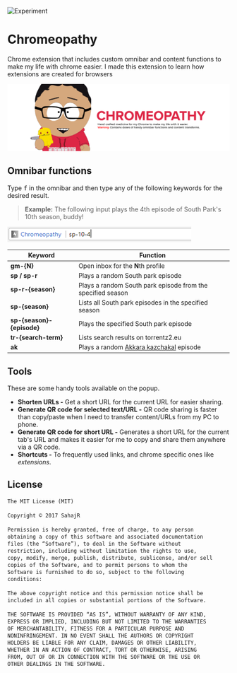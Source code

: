 ![Experiment](https://img.shields.io/badge/Web-Experiment-green)
# Chromeopathy
Chrome extension that includes custom omnibar and content functions to make my life with chrome easier.
I made this extension to learn how extensions are created for browsers

![alt text](assets/chromeopathy-banner.png "Chromeopathy banner")

## Omnibar functions
Type <kbd>f</kbd> in the omnibar and then type any of the following keywords for the desired result.

> **Example:** The following input plays the 4th episode of South Park's 10th season, buddy!

![alt text](assets/omnibar-sp-example.png "Omnibar example")

| Keyword | Function |
| ------ | ------ |
| **gm-{N}** | Open inbox for the **N**th profile |
| **sp / sp-r** | Plays a random South park episode |
| **sp-r-{season}** | Plays a random South park episode from the specified season |
| **sp-{season}** | Lists all South park episodes in the specified season |
| **sp-{season}-{episode}** | Plays the specified South park episode |
| **tr-{search-term}** | Lists search results on torrentz2.eu |
| **ak** | Plays a random [Akkara kazchakal](http://sahajr.xyz/3wvCb "Akkara kazchakal Wikipedia page") episode |

## Tools
These are some handy tools available on the popup.
* **Shorten URLs -** Get a short URL for the current URL for easier sharing.
* **Generate QR code for selected text/URL -** QR code sharing is faster than copy/paste when I need to transfer content/URLs from my PC to phone.
* **Generate QR code for short URL -** Generates a short URL for the current tab's URL and makes it easier for me to copy and share them anywhere via a QR code.
* **Shortcuts -** To frequently used links, and chrome specific ones like *extensions*.

## License
```
The MIT License (MIT)

Copyright © 2017 SahajR

Permission is hereby granted, free of charge, to any person
obtaining a copy of this software and associated documentation
files (the “Software”), to deal in the Software without
restriction, including without limitation the rights to use,
copy, modify, merge, publish, distribute, sublicense, and/or sell
copies of the Software, and to permit persons to whom the
Software is furnished to do so, subject to the following
conditions:

The above copyright notice and this permission notice shall be
included in all copies or substantial portions of the Software.

THE SOFTWARE IS PROVIDED “AS IS”, WITHOUT WARRANTY OF ANY KIND,
EXPRESS OR IMPLIED, INCLUDING BUT NOT LIMITED TO THE WARRANTIES
OF MERCHANTABILITY, FITNESS FOR A PARTICULAR PURPOSE AND
NONINFRINGEMENT. IN NO EVENT SHALL THE AUTHORS OR COPYRIGHT
HOLDERS BE LIABLE FOR ANY CLAIM, DAMAGES OR OTHER LIABILITY,
WHETHER IN AN ACTION OF CONTRACT, TORT OR OTHERWISE, ARISING
FROM, OUT OF OR IN CONNECTION WITH THE SOFTWARE OR THE USE OR
OTHER DEALINGS IN THE SOFTWARE.
```
